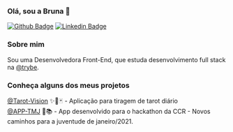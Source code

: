 ### Olá, sou a Bruna 👋


[![Github Badge](https://img.shields.io/badge/-Github-000?style=flat-square&logo=Github&logoColor=white&link=https://github.com/brunafranciele)](https://github.com/brunafranciele)
[![Linkedin Badge](https://img.shields.io/badge/-LinkedIn-blue?style=flat-square&logo=Linkedin&logoColor=white&link=https://www.linkedin.com/in/brunafranciele/)](https://www.linkedin.com/in/brunafranciele/)

### Sobre mim
Sou uma Desenvolvedora Front-End, que estuda desenvolvimento full stack na [@trybe](https://www.betrybe.com/).

### Conheça alguns dos meus projetos
[@Tarot-Vision](https://brunafranciele.github.io/tarot-vision/) ✨🔮🃏 - Aplicação para tiragem de tarot diário </br>
[@APP-TMJ](https://app-tmj.herokuapp.com/) 📱📚 - App desenvolvido para o hackathon da CCR - Novos caminhos para a juventude de janeiro/2021.

<!-- ### Minhas skills
[![JavaScript Badge]](https://img.shields.io/badge/-JavaScript-000?style=flat-square&logo=JavaScript&logoColor=white)
[![React Badge]](https://img.shields.io/badge/-React-000?style=flat-square&logo=React&logoColor=white)

 -->

<!--
**brunafranciele/brunafranciele** is a ✨ _special_ ✨ repository because its `README.md` (this file) appears on your GitHub profile.

Here are some ideas to get you started:

- 🔭 I’m currently working on ...
- 🌱 I’m currently learning ...
- 👯 I’m looking to collaborate on ...
- 🤔 I’m looking for help with ...
- 💬 Ask me about ...
- 📫 How to reach me: ...
- 😄 Pronouns: ...
- ⚡ Fun fact: ...
-->
